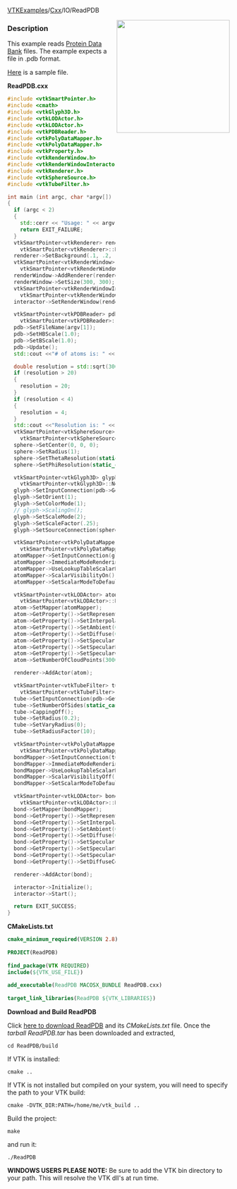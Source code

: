 [VTKExamples](/index/)/[Cxx](/Cxx)/IO/ReadPDB

<img align="right" src="https://github.com/lorensen/VTKExamples/blob/gh-pages/Testing/Baseline/IO/TestReadPDB.png?raw=true" width="256" />

### Description
This example reads [Protein Data Bank](http://www.pdb.org/pdb/home/home.do) files. The example expects a file in .pdb format.

[Here](http://gitorious.org/vtkwikiexamples/wikiexamples/blobs/raw/master/Testing/Data/lys.pdb) is a sample file.

**ReadPDB.cxx**
```c++
#include <vtkSmartPointer.h>
#include <cmath>
#include <vtkGlyph3D.h>
#include <vtkLODActor.h>
#include <vtkLODActor.h>
#include <vtkPDBReader.h>
#include <vtkPolyDataMapper.h>
#include <vtkPolyDataMapper.h>
#include <vtkProperty.h>
#include <vtkRenderWindow.h>
#include <vtkRenderWindowInteractor.h>
#include <vtkRenderer.h>
#include <vtkSphereSource.h>
#include <vtkTubeFilter.h>

int main (int argc, char *argv[])
{
  if (argc < 2)
  {
    std::cerr << "Usage: " << argv[0] << " Filename(.pdb)" << std::endl;
    return EXIT_FAILURE;
  }
  vtkSmartPointer<vtkRenderer> renderer =
    vtkSmartPointer<vtkRenderer>::New();
  renderer->SetBackground(.1, .2, .3);
  vtkSmartPointer<vtkRenderWindow> renderWindow =
    vtkSmartPointer<vtkRenderWindow>::New();
  renderWindow->AddRenderer(renderer);
  renderWindow->SetSize(300, 300);
  vtkSmartPointer<vtkRenderWindowInteractor> interactor =
    vtkSmartPointer<vtkRenderWindowInteractor>::New();
  interactor->SetRenderWindow(renderWindow);

  vtkSmartPointer<vtkPDBReader> pdb =
    vtkSmartPointer<vtkPDBReader>::New();
  pdb->SetFileName(argv[1]);
  pdb->SetHBScale(1.0);
  pdb->SetBScale(1.0);
  pdb->Update();
  std::cout <<"# of atoms is: " << pdb->GetNumberOfAtoms() << std::endl;

  double resolution = std::sqrt(300000.0 / pdb->GetNumberOfAtoms());
  if (resolution > 20)
  {
    resolution = 20;
  }
  if (resolution < 4)
  {
    resolution = 4;
  }
  std::cout <<"Resolution is: " << resolution << std::endl;
  vtkSmartPointer<vtkSphereSource> sphere =
    vtkSmartPointer<vtkSphereSource>::New();
  sphere->SetCenter(0, 0, 0);
  sphere->SetRadius(1);
  sphere->SetThetaResolution(static_cast<int>(resolution));
  sphere->SetPhiResolution(static_cast<int>(resolution));

  vtkSmartPointer<vtkGlyph3D> glyph =
    vtkSmartPointer<vtkGlyph3D>::New();
  glyph->SetInputConnection(pdb->GetOutputPort());
  glyph->SetOrient(1);
  glyph->SetColorMode(1);
  // glyph->ScalingOn();
  glyph->SetScaleMode(2);
  glyph->SetScaleFactor(.25);
  glyph->SetSourceConnection(sphere->GetOutputPort());

  vtkSmartPointer<vtkPolyDataMapper> atomMapper =
    vtkSmartPointer<vtkPolyDataMapper>::New();
  atomMapper->SetInputConnection(glyph->GetOutputPort());
  atomMapper->ImmediateModeRenderingOn();
  atomMapper->UseLookupTableScalarRangeOff();
  atomMapper->ScalarVisibilityOn();
  atomMapper->SetScalarModeToDefault();

  vtkSmartPointer<vtkLODActor> atom =
    vtkSmartPointer<vtkLODActor>::New();
  atom->SetMapper(atomMapper);
  atom->GetProperty()->SetRepresentationToSurface();
  atom->GetProperty()->SetInterpolationToGouraud();
  atom->GetProperty()->SetAmbient(0.15);
  atom->GetProperty()->SetDiffuse(0.85);
  atom->GetProperty()->SetSpecular(0.1);
  atom->GetProperty()->SetSpecularPower(30);
  atom->GetProperty()->SetSpecularColor(1, 1, 1);
  atom->SetNumberOfCloudPoints(30000);

  renderer->AddActor(atom);

  vtkSmartPointer<vtkTubeFilter> tube =
    vtkSmartPointer<vtkTubeFilter>::New();
  tube->SetInputConnection(pdb->GetOutputPort());
  tube->SetNumberOfSides(static_cast<int>(resolution));
  tube->CappingOff();
  tube->SetRadius(0.2);
  tube->SetVaryRadius(0);
  tube->SetRadiusFactor(10);

  vtkSmartPointer<vtkPolyDataMapper> bondMapper =
    vtkSmartPointer<vtkPolyDataMapper>::New();
  bondMapper->SetInputConnection(tube->GetOutputPort());
  bondMapper->ImmediateModeRenderingOn();
  bondMapper->UseLookupTableScalarRangeOff();
  bondMapper->ScalarVisibilityOff();
  bondMapper->SetScalarModeToDefault();

  vtkSmartPointer<vtkLODActor> bond =
    vtkSmartPointer<vtkLODActor>::New();
  bond->SetMapper(bondMapper);
  bond->GetProperty()->SetRepresentationToSurface();
  bond->GetProperty()->SetInterpolationToGouraud();
  bond->GetProperty()->SetAmbient(0.15);
  bond->GetProperty()->SetDiffuse(0.85);
  bond->GetProperty()->SetSpecular(0.1);
  bond->GetProperty()->SetSpecularPower(30);
  bond->GetProperty()->SetSpecularColor(1, 1, 1);
  bond->GetProperty()->SetDiffuseColor(1.0000, 0.8941, 0.70981);

  renderer->AddActor(bond);

  interactor->Initialize();
  interactor->Start();

  return EXIT_SUCCESS;
}
```
**CMakeLists.txt**
```cmake
cmake_minimum_required(VERSION 2.8)
 
PROJECT(ReadPDB)
 
find_package(VTK REQUIRED)
include(${VTK_USE_FILE})
 
add_executable(ReadPDB MACOSX_BUNDLE ReadPDB.cxx)
 
target_link_libraries(ReadPDB ${VTK_LIBRARIES})
```

**Download and Build ReadPDB**

Click [here to download ReadPDB](https://github.com/lorensen/VTKWikiExamplesTarballs/raw/master/ReadPDB.tar) and its *CMakeLists.txt* file.
Once the *tarball ReadPDB.tar* has been downloaded and extracted,
```
cd ReadPDB/build 
```
If VTK is installed:
```
cmake ..
```
If VTK is not installed but compiled on your system, you will need to specify the path to your VTK build:
```
cmake -DVTK_DIR:PATH=/home/me/vtk_build ..
```
Build the project:
```
make
```
and run it:
```
./ReadPDB
```
**WINDOWS USERS PLEASE NOTE:** Be sure to add the VTK bin directory to your path. This will resolve the VTK dll's at run time.

